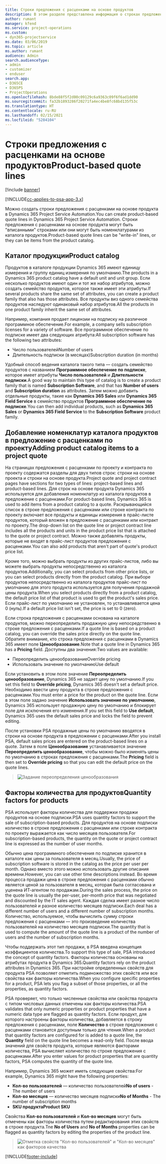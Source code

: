 ```yaml
---
title: Строки предложения с расценками на основе продуктов
description: В этом разделе представлена информация о строках предложения с расценками на основе продуктов.
author: rumant
manager: kfend
ms.service: project-operations
ms.custom:
- dyn365-projectservice
ms.date: 03/06/2019
ms.topic: article
ms.author: rumant
audience: Admin
search.audienceType:
- admin
- customizer
- enduser
search.app:
- D365CE
- D365PS
- ProjectOperations
ms.openlocfilehash: 8bde88f5f2d00c09129c6a9363c09f6f6ad1dd90
ms.sourcegitcommit: fa32b1893286f20271fa4ec4be8fc68bd135f53c
ms.translationtype: HT
ms.contentlocale: ru-RU
ms.lasthandoff: 02/15/2021
ms.locfileid: "5284104"
---
```

# <a name="product-based-quote-lines"></a><span data-ttu-id="5cad2-103">Строки предложения с расценками на основе продуктов</span><span class="sxs-lookup"><span data-stu-id="5cad2-103">Product-based quote lines</span></span>

[!include [banner](../includes/psa-now-project-operations.md)]

[!INCLUDE[cc-applies-to-psa-app-3.x](../includes/cc-applies-to-psa-app-3x.md)]


<span data-ttu-id="5cad2-104">Можно создать строки предложения с расценками на основе продукта в Dynamics 365 Project Service Automation.</span><span class="sxs-lookup"><span data-stu-id="5cad2-104">You can create product-based quote lines in Dynamics 365 Project Service Automation.</span></span> <span data-ttu-id="5cad2-105">Строки предложения с расценками на основе продукта могут быть "вписанными" строками или они могут быть номенклатурами из каталога продуктов.</span><span class="sxs-lookup"><span data-stu-id="5cad2-105">Product-based quote lines can be "write-in" lines, or they can be items from the product catalog.</span></span>

## <a name="product-catalog"></a><span data-ttu-id="5cad2-106">Каталог продукции</span><span class="sxs-lookup"><span data-stu-id="5cad2-106">Product catalog</span></span>

<span data-ttu-id="5cad2-107">Продуктов в каталоге продукции Dynamics 365 имеют единицу измерения и группу единиц измерения по умолчанию.</span><span class="sxs-lookup"><span data-stu-id="5cad2-107">The products in a Dynamics 365 product catalog have a default unit and unit group.</span></span> <span data-ttu-id="5cad2-108">Если несколько продуктов имеют один и тот же набор атрибутов, можно создать семейство продуктов, которое также имеет эти атрибуты.</span><span class="sxs-lookup"><span data-stu-id="5cad2-108">If several products share the same set of attributes, you can create a product family that also has those attributes.</span></span> <span data-ttu-id="5cad2-109">Все продукты виз одного семейства продуктов наследуют одинаковый набор атрибутов.</span><span class="sxs-lookup"><span data-stu-id="5cad2-109">All the products in one product family inherit the same set of attributes.</span></span>

<span data-ttu-id="5cad2-110">Например, компания продает лицензии на подписку на различное программное обеспечение.</span><span class="sxs-lookup"><span data-stu-id="5cad2-110">For example, a company sells subscription licenses for a variety of software.</span></span> <span data-ttu-id="5cad2-111">Все программное обеспечение по подписке имеет два следующих атрибута:</span><span class="sxs-lookup"><span data-stu-id="5cad2-111">All subscription software has the following two attributes:</span></span>

- <span data-ttu-id="5cad2-112">Число пользователей</span><span class="sxs-lookup"><span data-stu-id="5cad2-112">Number of users</span></span> 
- <span data-ttu-id="5cad2-113">Длительность подписки (в месяцах)</span><span class="sxs-lookup"><span data-stu-id="5cad2-113">Subscription duration (in months)</span></span>

<span data-ttu-id="5cad2-114">Удобный способ ведения каталога такого типа — создать семейство продуктов с названием **Программное обеспечение по подписке**, которое имеет атрибуты **Число пользователей** и **Длительности подписки**.</span><span class="sxs-lookup"><span data-stu-id="5cad2-114">A good way to maintain this type of catalog is to create a product family that is named **Subscription Software**, and that has **Number of users** and **Subscription duration** as attributes.</span></span> <span data-ttu-id="5cad2-115">Затем можно добавить отдельные продукты, такие как **Dynamics 365 Sales** или **Dynamics 365 Field Service** в семейство продуктов **Программное обеспечение по подписке**.</span><span class="sxs-lookup"><span data-stu-id="5cad2-115">You can then add individual products, such as **Dynamics 365 Sales** or **Dynamics 365 Field Service** to the **Subscription Software** product family.</span></span>

## <a name="adding-product-catalog-items-to-a-project-quote"></a><span data-ttu-id="5cad2-116">Добавление номенклатур каталога продуктов в предложение с расценками по проекту</span><span class="sxs-lookup"><span data-stu-id="5cad2-116">Adding product catalog items to a project quote</span></span>

<span data-ttu-id="5cad2-117">На страницах предложения с расценками по проекту и контракта по проекту содержатся разделы для двух типов строк: строки на основе проекта и строки на основе продукта.</span><span class="sxs-lookup"><span data-stu-id="5cad2-117">Project quote and project contract pages have sections for two types of lines: project-based lines and product-based lines.</span></span> <span data-ttu-id="5cad2-118">Для строк на основе продукта Dynamics 365 используется для добавления номенклатур из каталога продуктов в предложение с расценками.</span><span class="sxs-lookup"><span data-stu-id="5cad2-118">For product-based lines, Dynamics 365 is used to add items from a product catalog to a quote.</span></span> <span data-ttu-id="5cad2-119">Раскрывающийся список в строке предложения с расценками или строке контракта по проекту включает все продукты и единицы измерения в прайс-листе продуктов, который вложен в предложение с расценками или контракт по проекту.</span><span class="sxs-lookup"><span data-stu-id="5cad2-119">The drop-down list on the quote line or project contract line includes all the products and units in the product price list that is attached to the quote or project contract.</span></span> <span data-ttu-id="5cad2-120">Можно также добавлять продукты, которые не входят в прайс-лист продуктов предложения с расценками.</span><span class="sxs-lookup"><span data-stu-id="5cad2-120">You can also add products that aren't part of quote's product price list.</span></span>

<span data-ttu-id="5cad2-121">Кроме того, можно выбрать продукты из других прайс-листов, либо вы можете выбрать продукты непосредственно из каталога продуктов.</span><span class="sxs-lookup"><span data-stu-id="5cad2-121">Additionally, you can select products from other price lists, or you can select products directly from the product catalog.</span></span> <span data-ttu-id="5cad2-122">При выборе продуктов непосредственно из каталога продуктов прайс-лист по умолчанию для этого продукта используется для получения продажной цены продукта.</span><span class="sxs-lookup"><span data-stu-id="5cad2-122">When you select products directly from a product catalog, the default price list of that product is used to get the product's sales price.</span></span> <span data-ttu-id="5cad2-123">Если прайс-лист по умолчанию не установлен, то устанавливается цена 0 (нуль).</span><span class="sxs-lookup"><span data-stu-id="5cad2-123">If a default price list isn't set, the price is set to 0 (zero).</span></span>

<span data-ttu-id="5cad2-124">Если строка предложения с расценками основана на каталоге продуктов, можно переопределить продажную цену непосредственно в строке предложения с расценками.</span><span class="sxs-lookup"><span data-stu-id="5cad2-124">If a quote line is based on a product catalog, you can override the sales price directly on the quote line.</span></span> <span data-ttu-id="5cad2-125">Обратите внимание, кто строка предложения с расценками в Dynamics 365 имеет поле **Ценообразование**.</span><span class="sxs-lookup"><span data-stu-id="5cad2-125">Note that a quote line in Dynamics 365 has a **Pricing** field.</span></span> <span data-ttu-id="5cad2-126">Доступны два значения:</span><span class="sxs-lookup"><span data-stu-id="5cad2-126">Two values are available:</span></span>

- <span data-ttu-id="5cad2-127">Переопределить ценообразование</span><span class="sxs-lookup"><span data-stu-id="5cad2-127">Override pricing</span></span>  
- <span data-ttu-id="5cad2-128">Использовать значение по умолчанию</span><span class="sxs-lookup"><span data-stu-id="5cad2-128">Use default</span></span>

<span data-ttu-id="5cad2-129">Если установить в этом поле значение **Переопределить ценообразование**, Dynamics 365 не задает цену по умолчанию.</span><span class="sxs-lookup"><span data-stu-id="5cad2-129">If you set this field to **Override pricing**, Dynamics 365 doesn't set a default price.</span></span> <span data-ttu-id="5cad2-130">Необходимо ввести цену продукта в строке предложения с расценками.</span><span class="sxs-lookup"><span data-stu-id="5cad2-130">You must enter a price for the product on the quote line.</span></span> <span data-ttu-id="5cad2-131">Если в этом поле задано значение **Использовать значение по умолчанию**, Dynamics 365 использует продажную цену по умолчанию и блокирует поле для исключения его изменения.</span><span class="sxs-lookup"><span data-stu-id="5cad2-131">If you set this field to **Use default**, Dynamics 365 uses the default sales price and locks the field to prevent editing.</span></span>

<span data-ttu-id="5cad2-132">После установки PSA продажные цены по умолчанию вводятся в строки на основе продукта в предложении с расценками.</span><span class="sxs-lookup"><span data-stu-id="5cad2-132">After you install PSA, default sales prices are entered on the product-based lines on a quote.</span></span> <span data-ttu-id="5cad2-133">Затем в поле **Ценообразование** устанавливается значение **Переопределить ценообразование**, чтобы можно было изменять цены по умолчанию в строках предложения с расценками.</span><span class="sxs-lookup"><span data-stu-id="5cad2-133">The **Pricing** field is then set to **Override pricing** so that you can edit the default price on the quote lines.</span></span>

> ![Задание переопределения ценообразования](media/basic-guide-10.png)
 
## <a name="quantity-factors-for-products"></a><span data-ttu-id="5cad2-135">Факторы количества для продуктов</span><span class="sxs-lookup"><span data-stu-id="5cad2-135">Quantity factors for products</span></span>

<span data-ttu-id="5cad2-136">PSA использует факторы количества для поддержки продажи продуктов на основе подписки.</span><span class="sxs-lookup"><span data-stu-id="5cad2-136">PSA uses quantity factors to support the sale of subscription-based products.</span></span> <span data-ttu-id="5cad2-137">Для продуктов на основе подписки количество в строке предложения с расценками или строке контракта по проекту выражается как число месяцев пользователя.</span><span class="sxs-lookup"><span data-stu-id="5cad2-137">For subscription-based products, the quantity on the quote or project contract line is expressed as the number of user months.</span></span>

<span data-ttu-id="5cad2-138">Обычно цена программного обеспечения по подписке хранится в каталоге как цены за пользователя в месяц.</span><span class="sxs-lookup"><span data-stu-id="5cad2-138">Usually, the price of subscription software is stored in the catalog as the price per user per month.</span></span> <span data-ttu-id="5cad2-139">Однако вместо этого можно использовать другие описания времени.</span><span class="sxs-lookup"><span data-stu-id="5cad2-139">However, you can use other time descriptions instead.</span></span> <span data-ttu-id="5cad2-140">Во время процесса продажи цена в строке предложения с расценками обычно является ценой за пользователя в месяц, которая была согласована и уценена ИТ-агентом по продажам.</span><span class="sxs-lookup"><span data-stu-id="5cad2-140">During the sales process, the price on the quote line is usually the per-user, per-month price that was negotiated and discounted by the IT sales agent.</span></span> <span data-ttu-id="5cad2-141">Каждая сделка имеет разное число пользователей и разное количество месяцев подписки.</span><span class="sxs-lookup"><span data-stu-id="5cad2-141">Each deal has a different number of users and a different number of subscription months.</span></span> <span data-ttu-id="5cad2-142">Количество, используемое, чтобы вычислить сумму строки предложения с расценками — это произведение количества пользователей на количество месяцев подписки.</span><span class="sxs-lookup"><span data-stu-id="5cad2-142">The quantity that is used to compute the amount of the quote line is a product of the number of users and the number of subscription months.</span></span>

<span data-ttu-id="5cad2-143">Чтобы поддержать этот тип продажи, в PSA введена концепция коэффициентов количества.</span><span class="sxs-lookup"><span data-stu-id="5cad2-143">To support this type of sale, PSA introduced the concept of quantity factors.</span></span> <span data-ttu-id="5cad2-144">Факторы количества основаны на атрибутах продукта в Dynamics 365.</span><span class="sxs-lookup"><span data-stu-id="5cad2-144">Quantity factors rely on the product attributes in Dynamics 365.</span></span> <span data-ttu-id="5cad2-145">При настройке определенных свойств для продукта PSA позволяет отметить подмножество этих свойств или все свойства как факторы количества.</span><span class="sxs-lookup"><span data-stu-id="5cad2-145">When you configure specific properties for a product, PSA lets you flag a subset of those properties, or all the properties, as quantity factors.</span></span>

<span data-ttu-id="5cad2-146">PSA проверяет, что только численные свойства или свойства продукта с типом числовых данных отмечены как факторы количества.</span><span class="sxs-lookup"><span data-stu-id="5cad2-146">PSA validates that only numeric properties or product properties that have a numeric data type are flagged as quantity factors.</span></span> <span data-ttu-id="5cad2-147">Если продукт, для которого настроены факторы количества, добавляется в строку предложения с расценками, поле **Количество** в строке предложения с расценками становится доступным только для чтения.</span><span class="sxs-lookup"><span data-stu-id="5cad2-147">When a product that quantity factors are configured for is added to a quote line, the **Quantity** field on the quote line becomes a read-only field.</span></span> <span data-ttu-id="5cad2-148">После ввода значений для свойств продукта, которые являются факторами количества, PSA вычисляет количество по строке предложения с расценками.</span><span class="sxs-lookup"><span data-stu-id="5cad2-148">After you enter values for product properties that are quantity factors, PSA computes the quantity of the quote line.</span></span>

<span data-ttu-id="5cad2-149">Например, Dynamics 365 может иметь следующие свойства:</span><span class="sxs-lookup"><span data-stu-id="5cad2-149">For example, Dynamics 365 might have the following properties:</span></span> 

- <span data-ttu-id="5cad2-150">**Кол-во пользователей** — количество пользователей</span><span class="sxs-lookup"><span data-stu-id="5cad2-150">**No of users** - The number of users</span></span> 
- <span data-ttu-id="5cad2-151">**Кол-во месяцев** — количество месяцев подписки</span><span class="sxs-lookup"><span data-stu-id="5cad2-151">**No of Months** - The number of subscription months</span></span>
- <span data-ttu-id="5cad2-152">**SKU продукта**</span><span class="sxs-lookup"><span data-stu-id="5cad2-152">**Product SKU**</span></span> 

<span data-ttu-id="5cad2-153">Свойства **Кол-во пользователей** и **Кол-во месяцев** могут быть отмечены как факторы количества путем редактирования этих свойств в строке продукта.</span><span class="sxs-lookup"><span data-stu-id="5cad2-153">Tne **No of Users** and **No of Months** properties can be flagged as quantity factors by editing the properties of the product line.</span></span> 

> ![Отметка свойств "Кол-во пользователей" и "Кол-во месяцев" как факторов качества](media/basic-guide-11.png)
 


[!INCLUDE[footer-include](../includes/footer-banner.md)]